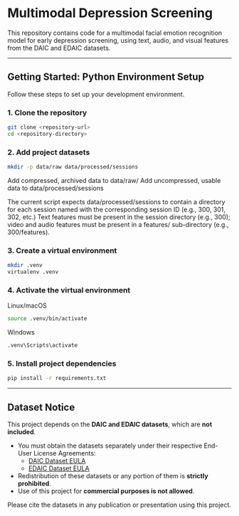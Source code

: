 # Multimodal Depression Screening

This repository contains code for a multimodal facial emotion recognition model for early depression screening, using text, audio, and visual features from the DAIC and EDAIC datasets.

---

## Getting Started: Python Environment Setup

Follow these steps to set up your development environment.

### 1. Clone the repository

```bash
git clone <repository-url>
cd <repository-directory>
```

### 2. Add project datasets
```bash
mkdir -p data/raw data/processed/sessions
```

Add compressed, archived data to data/raw/
Add uncompressed, usable data to data/processed/sessions

The current script expects data/processed/sessions to contain a directory for each session named with the corresponding session ID (e.g., 300, 301, 302, etc.) Text features must be present in the session directory (e.g., 300); video and audio features must be present in a features/ sub-directory (e.g., 300/features).

### 3. Create a virtual environment

```bash
mkdir .venv
virtualenv .venv
```

### 4. Activate the virtual environment

Linux/macOS
```bash
source .venv/bin/activate
```

Windows
```cmd
.venv\Scripts\activate
```

### 5. Install project dependencies

```bash
pip install -r requirements.txt
```

---

## Dataset Notice

This project depends on the **DAIC and EDAIC datasets**, which are **not included**.  

- You must obtain the datasets separately under their respective End-User License Agreements:
  - [DAIC Dataset EULA](https://dcapswoz.ict.usc.edu/daic-woz-database-download/)
  - [EDAIC Dataset EULA](https://dcapswoz.ict.usc.edu/extended-daic-database-download/)
- Redistribution of these datasets or any portion of them is **strictly prohibited**.
- Use of this project for **commercial purposes is not allowed**.

Please cite the datasets in any publication or presentation using this project.
